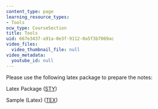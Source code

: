 ```yaml
---
content_type: page
learning_resource_types:
- Tools
ocw_type: CourseSection
title: Tools
uid: 667e3437-a91a-0e3f-9112-0a5f3b7069ac
video_files:
  video_thumbnail_file: null
video_metadata:
  youtube_id: null
---
```


Please use the following latex package to prepare the notes:

Latex Package ([STY](/courses/mathematics/18-996-topics-in-theoretical-computer-science-internet-research-problems-spring-2002/tools/scribe.sty))

Sample (Latex) ([TEX](/courses/mathematics/18-996-topics-in-theoretical-computer-science-internet-research-problems-spring-2002/tools/scribe12.tex))